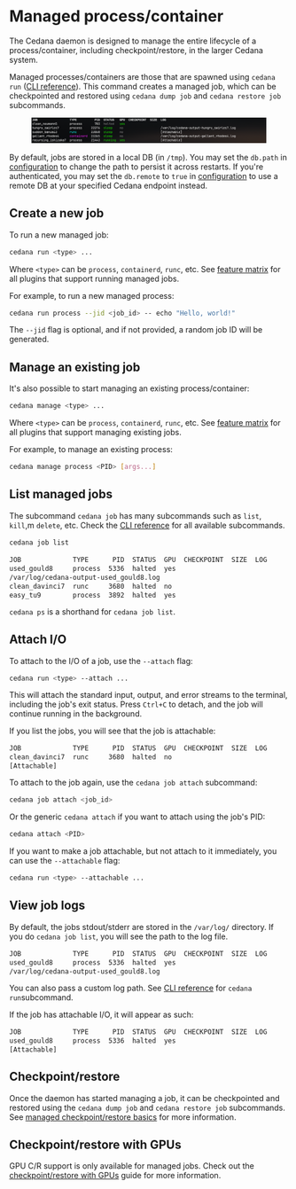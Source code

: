 # Managed process/container

The Cedana daemon is designed to manage the entire lifecycle of a process/container, including checkpoint/restore, in the larger Cedana system.

Managed processes/containers are those that are spawned using `cedana run` ([CLI reference](../references/cli/cedana_run.md)). This command creates a managed job, which can be checkpointed and restored using `cedana dump job` and `cedana restore job` subcommands.

<figure><img src="../.gitbook/assets/image.png" alt=""><figcaption></figcaption></figure>

By default, jobs are stored in a local DB (in `/tmp`). You may set the `db.path` in [configuration](../get-started/configuration.md) to change the path to persist it across restarts. If you're authenticated, you may set the `db.remote` to `true` in [configuration](../get-started/configuration.md) to use a remote DB at your specified Cedana endpoint instead.

## Create a new job

To run a new managed job:

```sh
cedana run <type> ...
```

Where `<type>` can be `process`, `containerd`, `runc`, etc. See [feature matrix](../get-started/features.md) for all plugins that support running managed jobs.

For example, to run a new managed process:

```sh
cedana run process --jid <job_id> -- echo "Hello, world!"
```

The `--jid` flag is optional, and if not provided, a random job ID will be generated.

## Manage an existing job

It's also possible to start managing an existing process/container:

```sh
cedana manage <type> ...
```

Where `<type>` can be `process`, `containerd`, `runc`, etc. See [feature matrix](../get-started/features.md) for all plugins that support managing existing jobs.

For example, to manage an existing process:

```sh
cedana manage process <PID> [args...]
```

## List managed jobs

The subcommand `cedana job` has many subcommands such as `list`, `kill`,m `delete`, etc. Check the [CLI reference](../references/cli/cedana_job.md) for all available subcommands.

```sh
cedana job list
```

```
JOB             TYPE      PID  STATUS  GPU  CHECKPOINT  SIZE  LOG
used_gould8     process  5336  halted  yes                    /var/log/cedana-output-used_gould8.log
clean_davinci7  runc     3680  halted  no
easy_tu9        process  3892  halted  yes
```

`cedana ps` is a shorthand for `cedana job list`.

## Attach I/O

To attach to the I/O of a job, use the `--attach` flag:

```sh
cedana run <type> --attach ...
```

This will attach the standard input, output, and error streams to the terminal, including the job's exit status. Press `Ctrl+C` to detach, and the job will continue running in the background.

If you list the jobs, you will see that the job is attachable:

```
JOB             TYPE      PID  STATUS  GPU  CHECKPOINT  SIZE  LOG
clean_davinci7  runc     3680  halted  no                     [Attachable]
```

To attach to the job again, use the `cedana job attach` subcommand:

```sh
cedana job attach <job_id>
```

Or the generic `cedana attach` if you want to attach using the job's PID:

```sh
cedana attach <PID>
```

If you want to make a job attachable, but not attach to it immediately, you can use the `--attachable` flag:

```sh
cedana run <type> --attachable ...
```

## View job logs

By default, the jobs stdout/stderr are stored in the `/var/log/` directory. If you do `cedana job list`, you will see the path to the log file.

```
JOB             TYPE      PID  STATUS  GPU  CHECKPOINT  SIZE  LOG
used_gould8     process  5336  halted  yes                    /var/log/cedana-output-used_gould8.log
```

You can also pass a custom log path. See [CLI reference](../references/cli/cedana_run.md) for `cedana run`subcommand.

If the job has attachable I/O, it will appear as such:

```
JOB             TYPE      PID  STATUS  GPU  CHECKPOINT  SIZE  LOG
used_gould8     process  5336  halted  yes                    [Attachable]
```

## Checkpoint/restore

Once the daemon has started managing a job, it can be checkpointed and restored using the `cedana dump job` and `cedana restore job` subcommands. See [managed checkpoint/restore basics](cr.md#managed-checkpointrestore) for more information.

## Checkpoint/restore with GPUs

GPU C/R support is only available for managed jobs. Check out the [checkpoint/restore with GPUs](gpu/cr.md) guide for more information.
